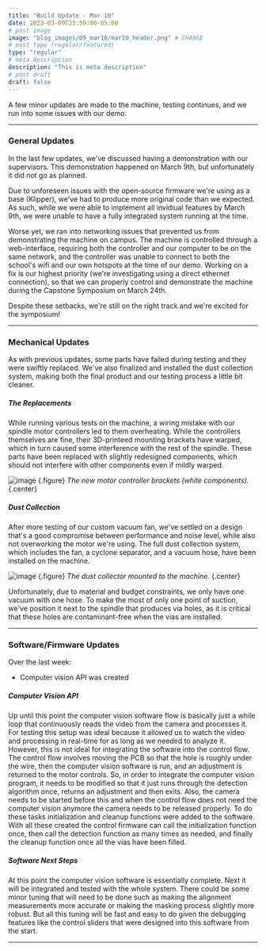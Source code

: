 ```yaml
---
title: "Build Update - Mar 10"
date: 2023-03-09T23:59:00-05:00
# post image
image: "blog_images/09_mar10/mar10_header.png" # CHANGE
# post type (regular/featured)
type: "regular"
# meta description
description: "This is meta description"
# post draft
draft: false
---
```


A few minor updates are made to the machine, testing continues, and we run into some issues with our demo.

<hr>

### General Updates

In the last few updates, we've discussed having a demonstration with our supervisors. This demonstration happened on March 9th, but unfortunately it did not go as planned.

Due to unforeseen issues with the open-source firmware we're using as a base (Klipper), we've had to produce more original code than we expected. As such, while we were able to implement all invidiual features by March 9th, we were unable to have a fully integrated system running at the time.

Worse yet, we ran into networking issues that prevented us from demonstrating the machine on campus. The machine is controlled through a web-interface, requiring both the controller and our computer to be on the same network, and the controller was unable to connect to both the school's wifi and our own hotspots at the time of our demo. Working on a fix is our highest priority (we're investigating using a direct ethernet connection), so that we can properly control and demonstrate the machine during the Capstone Symposium on March 24th.

Despite these setbacks, we're still on the right track and we're excited for the symposium!

<hr>

### Mechanical Updates

As with previous updates, some parts have failed during testing and they were swiftly replaced. We've also finalized and installed the dust collection system, making both the final product and our testing process a little bit cleaner.

##### The Replacements
While running various tests on the machine, a wiring mistake with our spindle motor controllers led to them overheating. While the controllers themselves are fine, their 3D-printeed mounting brackets have warped, which in turn caused some interference with the rest of the spindle. These parts have been replaced with slightly redesigned components, which should not interfere with other components even if mildly warped.

![image](../../blog_images/09_mar10/esc.jpg)
{.figure}
_The new motor controller brackets (white components)._
{.center}

##### Dust Collection
After more testing of our custom vacuum fan, we've settled on a design that's a good compromise between performance and noise level, while also not overworking the motor we're using. The full dust collection system, which includes the fan, a cyclone separator, and a vacuum hose, have been installed on the machine.

![image](../../blog_images/09_mar10/dust.jpg)
{.figure}
_The dust collector mounted to the machine._
{.center}

Unfortunately, due to material and budget constraints, we only have one vacuum with one hose. To make the most of only one point of suction, we've position it next to the spindle that produces via holes, as it is critical that these holes are contaminant-free when the vias are installed.

<hr>

### Software/Firmware Updates

Over the last week:
* Computer vision API was created

##### Computer Vision API

Up until this point the computer vision software flow is basically just a while loop that continuously reads the video from the camera and processes it. For testing this setup was ideal because it allowed us to watch the video and processing in real-time for as long as we needed to analyze it. However, this is not ideal for integrating the software into the control flow. The control flow involves moving the PCB so that the hole is roughly under the wire, then the computer vision software is run, and an adjustment is returned to the motor controls. So, in order to integrate the computer vision program, it needs to be modified so that it just runs through the detection algorithm once, returns an adjustment and then exits. Also, the camera needs to be started before this and when the control flow does not need the computer vision anymore the camera needs to be released properly. To do these tasks initialization and cleanup functions were added to the software. With all these created the control firmware can call the initialization function once, then call the detection function as many times as needed, and finally the cleanup function once all the vias have been filled. 

##### Software Next Steps

At this point the computer vision software is essentially complete. Next it will be integrated and tested with the whole system. There could be some minor tuning that will need to be done such as making the alignment measurements more accurate or making the masking process slightly more robust. But all this tuning will be fast and easy to do given the debugging features like the control sliders that were designed into this software from the start.

<hr>

<!--

### Electrical Updates

<hr>
-->